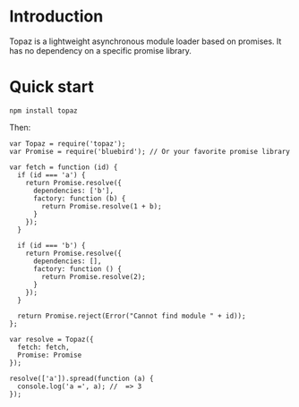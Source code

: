 # Introduction

Topaz is a lightweight asynchronous module loader based on promises. It
has no dependency on a specific promise library.

# Quick start

```
npm install topaz
```

Then:

```
var Topaz = require('topaz');
var Promise = require('bluebird'); // Or your favorite promise library

var fetch = function (id) {
  if (id === 'a') {
    return Promise.resolve({
      dependencies: ['b'],
      factory: function (b) {
        return Promise.resolve(1 + b);
      }
    });
  }

  if (id === 'b') {
    return Promise.resolve({
      dependencies: [],
      factory: function () {
        return Promise.resolve(2);
      }
    });
  }

  return Promise.reject(Error("Cannot find module " + id));
};

var resolve = Topaz({
  fetch: fetch,
  Promise: Promise
});

resolve(['a']).spread(function (a) {
  console.log('a =', a); //  => 3
});
```
